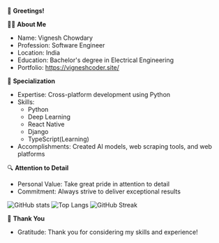 👋 **Greetings!**

👨‍💻 **About Me**
- Name: Vignesh Chowdary
- Profession: Software Engineer
- Location: India
- Education: Bachelor's degree in Electrical Engineering
- Portfolio: https://vigneshcoder.site/

💼 **Specialization**

- Expertise: Cross-platform development using Python
- Skills:
  - Python
  - Deep Learning
  - React Native
  - Django
  - TypeScript(Learning)
- Accomplishments: Created AI models, web scraping tools, and web platforms

🔍 **Attention to Detail**
- Personal Value: Take great pride in attention to detail
- Commitment: Always strive to deliver exceptional results

![GitHub stats](https://github-readme-stats.vercel.app/api?username=vicky2005-21&show_icons=true&theme=tokyonight)  ![Top Langs](https://github-readme-stats.vercel.app/api/top-langs/?username=vicky2005-21&theme=tokyonight) 
![GitHub Streak](https://streak-stats.demolab.com?user=vicky2005-21&theme=dark&mode=weekly&hide_current_streak=true)


📝 **Thank You**
- Gratitude: Thank you for considering my skills and experience!
